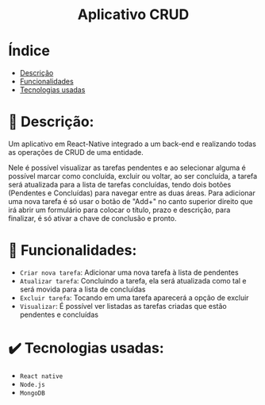 <h1 align="center"> Aplicativo CRUD </h1>

# Índice
* [Descrição](#Descrição)
* [Funcionalidades](#Funcionalidades)
* [Tecnologias usadas](#Tecnologias-usadas)

# :page_with_curl: Descrição:
<p>Um aplicativo em React-Native integrado a um back-end e realizando todas as operações de CRUD de uma entidade.

Nele é possível visualizar as tarefas pendentes e ao selecionar alguma é possível marcar como concluída, excluir ou voltar, ao ser concluída, a tarefa será atualizada para a lista de tarefas concluídas, tendo dois botões (Pendentes e Concluídas) para navegar entre as duas áreas. Para adicionar uma nova tarefa é só usar o botão de "Add+" no canto superior direito que irá abrir um formulário para colocar o título, prazo e descrição, para finalizar, é só ativar a chave de conclusão e pronto.<p>

# :hammer: Funcionalidades:

- `Criar nova tarefa`: Adicionar uma nova tarefa à lista de pendentes
- `Atualizar tarefa`: Concluindo a tarefa, ela será atualizada como tal e será movida para a lista de concluídas
- `Excluir tarefa`: Tocando em uma tarefa aparecerá a opção de excluir
- `Visualizar`: É possível ver listadas as tarefas criadas que estão pendentes e concluídas

# :heavy_check_mark: Tecnologias usadas:
- ``React native``
- ``Node.js``
- ``MongoDB``
